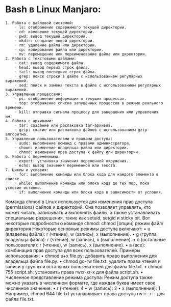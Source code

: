 # Bash в Linux Manjaro:
    1. Работа с файловой системой:
        ◦ ls: отображение содержимого текущей директории.
        ◦ cd: изменение текущей директории.
        ◦ pwd: вывод текущей директории.
        ◦ mkdir: создание новой директории.
        ◦ rm: удаление файла или директории.
        ◦ cp: копирование файла или директории.
        ◦ mv: перемещение или переименование файла или директории.
    2. Работа с текстовыми файлами:
        ◦ cat: вывод содержимого файла.
        ◦ head: вывод первых строк файла.
        ◦ tail: вывод последних строк файла.
        ◦ grep: поиск строки в файле с использованием регулярных выражений.
        ◦ sed: поиск и замена текста в файле с использованием регулярных выражений.
    3. Управление процессами:
        ◦ ps: отображение информации о текущих процессах.
        ◦ top: отображение списка запущенных процессов в режиме реального времени.
        ◦ kill: отправка сигнала процессу для завершения или управления им.
    4. Работа с архивами:
        ◦ tar: создание или распаковка tar-архивов.
        ◦ gzip: сжатие или распаковка файлов с использованием gzip-алгоритма.
    5. Управление пользователями и правами доступа:
        ◦ sudo: выполнение команд с правами администратора.
        ◦ chown: изменение владельца файла или директории.
        ◦ chmod: изменение прав доступа к файлу или директории.
    6. Работа с переменными:
        ◦ export: установка значения переменной окружения.
        ◦ echo: вывод значения переменной или текста.
    7. Циклы и условия:
        ◦ for: выполнение команды или блока кода для каждого элемента в списке.
        ◦ while: выполнение команды или блока кода до тех пор, пока условие истинно.
        ◦ if: выполнение команды или блока кода в зависимости от условия.

Команда chmod в Linux используется для изменения прав доступа (permissions) файлов и директорий. Она позволяет управлять, кто может читать, записывать и выполнять файлы, а также устанавливать специальные разрешения, такие как setuid, setgid и sticky bit. Вот некоторые подробности о команде chmod:
chmod [опции] режим файл/директория
Некоторые основные режимы доступа включают:
    • u (владелец файла): r (чтение), w (запись), x (выполнение).
    • g (группа владельца файла): r (чтение), w (запись), x (выполнение).
    • o (остальные пользователи): r (чтение), w (запись), x (выполнение).
    • a (все): комбинация прав доступа для всех пользователей.
      Примеры использования:
    • chmod u+x file.py: добавить право выполнения для владельца файла file.py.
    • chmod go-rw file.txt: удалить права чтения и записи у группы и остальных пользователей для файла file.txt.
    • chmod 755 script.sh: установить права rwxr-xr-x для файла script.sh.
    • Численное представление режима доступа: Режим доступа также можно указать в численном формате, где каждая буква имеет свое численное значение:
    • r (чтение): 4
    • w (запись): 2
    • x (выполнение): 1
Например, chmod 644 file.txt устанавливает права доступа rw-r--r-- для файла file.txt.
